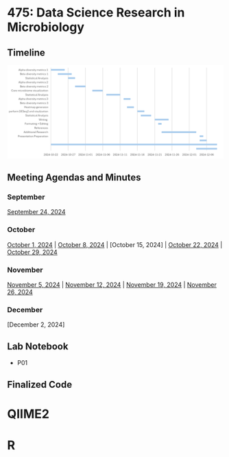 # 475: Data Science Research in Microbiology

## Timeline
![alt text](https://github.com/michellengho/MICB475-Group12/blob/main/Timeline.png)

## Meeting Agendas and Minutes
### September
[September 24, 2024](https://github.com/michellengho/MICB475-Group12/blob/main/Meeting_Minutes/Sep24.md)
### October
[October 1, 2024](https://github.com/michellengho/MICB475-Group12/blob/main/Meeting_Minutes/Oct1.md) | [October 8, 2024](https://github.com/michellengho/MICB475-Group12/blob/main/Meeting_Minutes/Oct8.md) | [October 15, 2024] | [October 22, 2024](https://github.com/michellengho/MICB475-Group12/blob/main/Meeting_Minutes/Oct22.md) | [October 29, 2024](https://github.com/michellengho/MICB475-Group12/blob/main/Meeting_Minutes/Oct29.md) 
### November
[November 5, 2024](https://github.com/michellengho/MICB475-Group12/blob/main/Meeting_Minutes/Nov%205.md) | [November 12, 2024](https://github.com/michellengho/MICB475-Group12/blob/main/Meeting_Minutes/Nov%2012.md) | [November 19, 2024](https://github.com/michellengho/MICB475-Group12/blob/main/Meeting_Minutes/Nov19.md) | [November 26, 2024](https://github.com/michellengho/MICB475-Group12/blob/main/Meeting_Minutes/Nov%2026.md)
### December
[December 2, 2024]

## Lab Notebook
- P01

## Finalized Code
# QIIME2
# R
